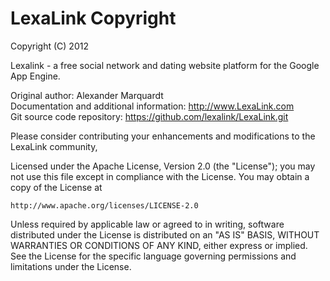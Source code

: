 LexaLink Copyright
==================

Copyright (C) 2012 

Lexalink - a free social network and dating website platform for the Google App Engine. 

Original author: Alexander Marquardt  
Documentation and additional information: http://www.LexaLink.com  
Git source code repository: https://github.com/lexalink/LexaLink.git  

Please consider contributing your enhancements and modifications to the LexaLink community, 

Licensed under the Apache License, Version 2.0 (the "License");
you may not use this file except in compliance with the License.
You may obtain a copy of the License at

    http://www.apache.org/licenses/LICENSE-2.0

Unless required by applicable law or agreed to in writing, software
distributed under the License is distributed on an "AS IS" BASIS,
WITHOUT WARRANTIES OR CONDITIONS OF ANY KIND, either express or implied.
See the License for the specific language governing permissions and
limitations under the License.

